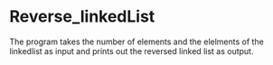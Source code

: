# Reverse_linkedList
The program takes the number of elements and the elelments of the linkedlist as input and prints out the reversed linked list as output.
